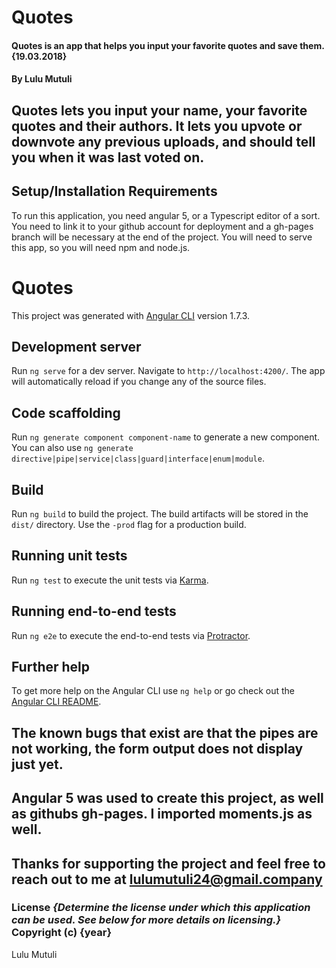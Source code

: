   # Quotes

  #### Quotes is an app that helps you input your favorite quotes and save them. {19.03.2018}

 #### By Lulu Mutuli

 ## Quotes lets you input your name, your favorite quotes and their authors. It lets you upvote or downvote any previous uploads, and should tell you when it was last voted on.

 ## Setup/Installation Requirements
 To run this application, you need angular 5, or a Typescript editor of a sort. You need to link it to your github account for deployment and a gh-pages branch will be necessary at the end of the project. You will need to serve this app, so you will need npm and node.js.

 # Quotes

 This project was generated with [Angular CLI](https://github.com/angular/angular-cli) version 1.7.3.

 ## Development server

 Run `ng serve` for a dev server. Navigate to `http://localhost:4200/`. The app will automatically reload if you change any of the source files.

 ## Code scaffolding

 Run `ng generate component component-name` to generate a new component. You can also use `ng generate directive|pipe|service|class|guard|interface|enum|module`.

 ## Build

 Run `ng build` to build the project. The build artifacts will be stored in the `dist/` directory. Use the `-prod` flag for a production build.

 ## Running unit tests

 Run `ng test` to execute the unit tests via [Karma](https://karma-runner.github.io).

 ## Running end-to-end tests

 Run `ng e2e` to execute the end-to-end tests via [Protractor](http://www.protractortest.org/).

 ## Further help

 To get more help on the Angular CLI use `ng help` or go check out the [Angular CLI README](https://github.com/angular/angular-cli/blob/master/README.md).

 ## The known bugs that exist are that the pipes are not working, the form output does not display just yet.

  ## Angular 5 was used to create this project, as well as githubs gh-pages. I imported moments.js as well.

   ## Thanks for supporting the project and feel free to reach out to me at lulumutuli24@gmail.company

   ### License *{Determine the license under which this application can be used.  See below for more details on licensing.}* Copyright (c) {year}

   Lulu Mutuli

